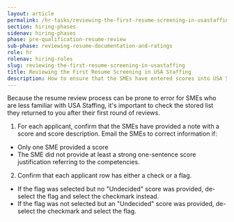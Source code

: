 ```yaml
---
layout: article
permalink: /hr-tasks/reviewing-the-first-resume-screening-in-usastaffing/
section: hiring-phases
sidenav: hiring-phases
phase: pre-qualification-resume-review
sub-phase: reviewing-resume-documentation-and-ratings
role: hr
rolenav: hiring-roles
slug: reviewing-the-first-resume-screening-in-usastaffing
title: Reviewing the First Resume Screening in USA Staffing
description: How to ensure that the SMEs have entered scores into USA Staffing correctly.
---
```


Because the resume review process can be prone to error for SMEs who are less familiar with USA Staffing, it's important to check the stored list they returned to you after their first round of reviews.

1. For each applicant, confirm that the SMEs have provided a note with a score and score description. Email the SMEs to correct information if:

- Only one SME provided a score
- The SME did not provide at least a strong one-sentence score justification referring to the competencies.

2. Confirm that each applicant row has either a check or a flag.

- If the flag was selected but no "Undecided" score was provided, de-select the flag and select the checkmark instead.
- If the flag was not selected but an "Undecided" score was provided, de-select the checkmark and select the flag.
